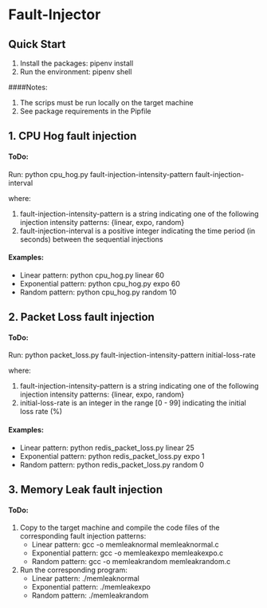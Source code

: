 # Fault-Injector
## Quick Start
1. Install the packages: pipenv install
2. Run the environment: pipenv shell

####Notes:
1. The scrips must be run locally on the target machine
2. See package requirements in the Pipfile

## 1. CPU Hog fault injection

#### ToDo:
Run: python cpu_hog.py fault-injection-intensity-pattern fault-injection-interval

where:<br>
1. fault-injection-intensity-pattern is a string indicating one of the following injection intensity patterns: {linear, expo, random}
2. fault-injection-interval is a positive integer indicating the time period (in seconds) between the sequential injections

#### Examples:
* Linear pattern: python cpu_hog.py linear 60
* Exponential pattern: python cpu_hog.py expo 60
* Random pattern: python cpu_hog.py random 10


## 2. Packet Loss fault injection
#### ToDo:

Run: python packet_loss.py fault-injection-intensity-pattern initial-loss-rate

where:<br>
1. fault-injection-intensity-pattern is a string indicating one of the following injection intensity patterns: {linear, expo, random}
2. initial-loss-rate is an integer in the range [0 - 99] indicating the initial loss rate (%)

#### Examples:
* Linear pattern: python redis_packet_loss.py linear 25
* Exponential pattern: python redis_packet_loss.py expo 1
* Random pattern: python redis_packet_loss.py random 0


## 3. Memory Leak fault injection
#### ToDo:
1. Copy to the target machine and compile the code files of the corresponding fault injection patterns:
    * Linear pattern: gcc -o memleaknormal memleaknormal.c
    * Exponential pattern: gcc -o memleakexpo memleakexpo.c
    * Random pattern: gcc -o memleakrandom memleakrandom.c
2. Run the corresponding program:
    * Linear pattern: ./memleaknormal
    * Exponential pattern: ./memleakexpo
    * Random pattern: ./memleakrandom